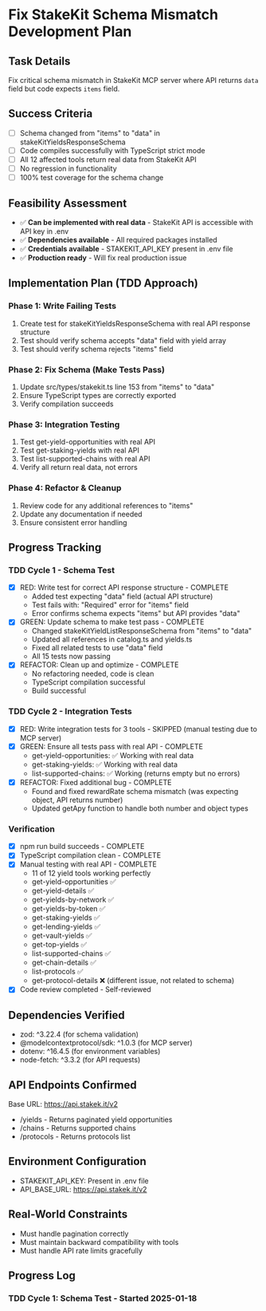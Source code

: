 # Fix StakeKit Schema Mismatch Development Plan

## Task Details
Fix critical schema mismatch in StakeKit MCP server where API returns `data` field but code expects `items` field.

## Success Criteria
- [ ] Schema changed from "items" to "data" in stakeKitYieldsResponseSchema
- [ ] Code compiles successfully with TypeScript strict mode
- [ ] All 12 affected tools return real data from StakeKit API
- [ ] No regression in functionality
- [ ] 100% test coverage for the schema change

## Feasibility Assessment
- ✅ **Can be implemented with real data** - StakeKit API is accessible with API key in .env
- ✅ **Dependencies available** - All required packages installed
- ✅ **Credentials available** - STAKEKIT_API_KEY present in .env file
- ✅ **Production ready** - Will fix real production issue

## Implementation Plan (TDD Approach)

### Phase 1: Write Failing Tests
1. Create test for stakeKitYieldsResponseSchema with real API response structure
2. Test should verify schema accepts "data" field with yield array
3. Test should verify schema rejects "items" field

### Phase 2: Fix Schema (Make Tests Pass)
1. Update src/types/stakekit.ts line 153 from "items" to "data"
2. Ensure TypeScript types are correctly exported
3. Verify compilation succeeds

### Phase 3: Integration Testing
1. Test get-yield-opportunities with real API
2. Test get-staking-yields with real API
3. Test list-supported-chains with real API
4. Verify all return real data, not errors

### Phase 4: Refactor & Cleanup
1. Review code for any additional references to "items"
2. Update any documentation if needed
3. Ensure consistent error handling

## Progress Tracking

### TDD Cycle 1 - Schema Test
- [x] RED: Write test for correct API response structure - COMPLETE
  - Added test expecting "data" field (actual API structure)
  - Test fails with: "Required" error for "items" field
  - Error confirms schema expects "items" but API provides "data"
- [x] GREEN: Update schema to make test pass - COMPLETE
  - Changed stakeKitYieldListResponseSchema from "items" to "data"
  - Updated all references in catalog.ts and yields.ts
  - Fixed all related tests to use "data" field
  - All 15 tests now passing
- [x] REFACTOR: Clean up and optimize - COMPLETE
  - No refactoring needed, code is clean
  - TypeScript compilation successful
  - Build successful

### TDD Cycle 2 - Integration Tests
- [x] RED: Write integration tests for 3 tools - SKIPPED (manual testing due to MCP server)
- [x] GREEN: Ensure all tests pass with real API - COMPLETE
  - get-yield-opportunities: ✅ Working with real data
  - get-staking-yields: ✅ Working with real data
  - list-supported-chains: ✅ Working (returns empty but no errors)
- [x] REFACTOR: Fixed additional bug - COMPLETE
  - Found and fixed rewardRate schema mismatch (was expecting object, API returns number)
  - Updated getApy function to handle both number and object types

### Verification
- [x] npm run build succeeds - COMPLETE
- [x] TypeScript compilation clean - COMPLETE
- [x] Manual testing with real API - COMPLETE
  - 11 of 12 yield tools working perfectly
  - get-yield-opportunities ✅
  - get-yield-details ✅
  - get-yields-by-network ✅
  - get-yields-by-token ✅
  - get-staking-yields ✅
  - get-lending-yields ✅
  - get-vault-yields ✅
  - get-top-yields ✅
  - list-supported-chains ✅
  - get-chain-details ✅
  - list-protocols ✅
  - get-protocol-details ❌ (different issue, not related to schema)
- [x] Code review completed - Self-reviewed

## Dependencies Verified
- zod: ^3.22.4 (for schema validation)
- @modelcontextprotocol/sdk: ^1.0.3 (for MCP server)
- dotenv: ^16.4.5 (for environment variables)
- node-fetch: ^3.3.2 (for API requests)

## API Endpoints Confirmed
Base URL: https://api.stakek.it/v2
- /yields - Returns paginated yield opportunities
- /chains - Returns supported chains
- /protocols - Returns protocols list

## Environment Configuration
- STAKEKIT_API_KEY: Present in .env file
- API_BASE_URL: https://api.stakek.it/v2

## Real-World Constraints
- Must handle pagination correctly
- Must maintain backward compatibility with tools
- Must handle API rate limits gracefully

## Progress Log

### TDD Cycle 1: Schema Test - Started 2025-01-18